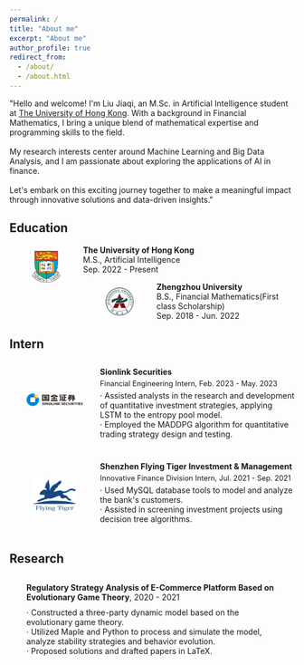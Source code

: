 ```yaml
---
permalink: /
title: "About me"
excerpt: "About me"
author_profile: true
redirect_from: 
  - /about/
  - /about.html
---
```

"Hello and welcome! I'm Liu Jiaqi, an M.Sc. in Artificial Intelligence student at  [The University of Hong Kong](https://www.hku.hk/). With a background in Financial Mathematics, I bring a unique blend of mathematical expertise and programming skills to the field. <br/><br/>My research interests center around Machine Learning and Big Data Analysis, and I am passionate about exploring the applications of AI in finance. <br/><br/>Let's embark on this exciting journey together to make a meaningful impact through innovative solutions and data-driven insights."

## Education

<div>
  <img src="/images/logo2.jpg" style="float:left;margin-top:10px;" width="50" alt="markdown" hspace="40px">
  <p>
    <b>The University of Hong Kong</b><br/>
    M.S., Artificial Intelligence<br/>
    Sep. 2022 - Present<br/>
  </p>
</div>

<div>
  <img src="/images/logo3.png" style="float:left;margin-top:10px;" width="50" alt="markdown" hspace="40px">
  <p>
    <b>Zhengzhou University</b><br/>
    B.S., Financial Mathematics(First class Scholarship)<br/>
    Sep. 2018 - Jun. 2022<br/>
  </p>
</div>

## Intern

<div style="display:flex;justify-content:flex-start;">
  <img src="/images/sionlink.png" style="width:100px;object-fit:contain;margin:30px;">
  <div style="margin-top:10px;">
    <b>Sionlink Securities</b><br/>
    <div style="font-size: .8rem;margin-top:5px;margin-bottom:5px;">
      Financial Engineering Intern, Feb. 2023 - May. 2023<br/>
    </div>
    ‧ Assisted analysts in the research and development of quantitative investment strategies, applying LSTM to the entropy pool model.<br/>
    ‧ Employed the MADDPG algorithm for quantitative trading strategy design and testing.<br/>
  </div>
</div>

<div style="display:flex;justify-content: flex-start;">
  <img src="/images/flying%20tiger.png" style="width:80px;object-fit:contain;margin:40px;margin-top:70px;">
  <div style="margin-top:40px;">
    <b>Shenzhen Flying Tiger Investment & Management</b><br/>
    <div style="font-size: .8rem;margin-top:5px;margin-bottom:5px;">
      Innovative Finance Division Intern, Jul. 2021 - Sep. 2021<br/>
    </div>
    ‧ Used MySQL database tools to model and analyze the bank's customers.<br/>
    ‧ Assisted in screening investment projects using decision tree algorithms.<br/>
  </div>
</div>

## Research

<div style="margin:30px;">
    <div style="margin-bottom:10px;">
      <b>Regulatory Strategy Analysis of E-Commerce Platform Based on Evolutionary Game Theory</b>, 2020 - 2021<br/>
    </div>
    ‧ Constructed a three-party dynamic model based on the evolutionary game theory.<br/>
    ‧ Utilized Maple and Python to process and simulate the model, analyze stability strategies and behavior evolution.<br/>
    ‧ Proposed solutions and drafted papers in LaTeX.<br/>
</div>